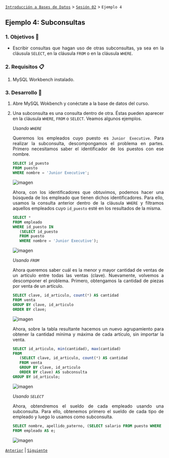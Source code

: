 [`Introducción a Bases de Datos`](../../README.md) > [`Sesión 02`](../Readme.md) > `Ejemplo 4`

## Ejemplo 4: Subconsultas

<div style="text-align: justify;">

### 1. Objetivos :dart:

- Escribir consultas que hagan uso de otras subconsultas, ya sea en la cláusula `SELECT`, en la cláusula `FROM` o en la cláusula `WHERE`.

### 2. Requisitos :clipboard:

1. MySQL Workbench instalado.

### 3. Desarrollo :rocket:

1. Abre MySQL Wokbench y conéctate a la base de datos del curso.

2. Una subconsulta es una consulta dentro de otra. Éstas pueden aparecer en la cláusula `WHERE`, `FROM` o `SELECT`. Veamos algunos ejemplos.

   *Usando `WHERE`*
   
   Queremos los empleados cuyo puesto es `Junior Executive`. Para realizar la subconsulta, descompongamos el problema en partes. Primero necesitamos saber el identificador de los puestos con ese nombre.

   ```sql
   SELECT id_puesto
   FROM puesto
   WHERE nombre = 'Junior Executive';
   ```
   
   ![imagen](imagenes/s2we41.png)
   
   Ahora, con los identificadores que obtuvimos, podemos hacer una búsqueda de los empleado que tienen dichos identificadores. Para ello, usamos la consulta anterior dentro de la cláusula `WHERE` y filtramos aquellos empleados cuyo `id_puesto` esté en los resultados de la misma.
   
   ```sql
   SELECT *
   FROM empleado
   WHERE id_puesto IN 
      (SELECT id_puesto
      FROM puesto
      WHERE nombre = 'Junior Executive');
   ```
   
   ![imagen](imagenes/s2we42.png)
   
   *Usando `FROM`*
   
   Ahora queremos saber cuál es la menor y mayor cantidad de ventas de un artículo entre todas las ventas (clave). Nuevamente, volvemos a descomponer el problema. Primero, obtengamos la cantidad de piezas por venta de un artículo. 

   ```sql
   SELECT clave, id_articulo, count(*) AS cantidad
   FROM venta
   GROUP BY clave, id_articulo
   ORDER BY clave;
   ```
   
   ![imagen](imagenes/s2we43.png)
   
   Ahora, sobre la tabla resultante hacemos un nuevo agrupamiento para obtener la cantidad mínima y máxima de cada artículo, sin importar la venta.
   
   ```sql
   SELECT id_articulo, min(cantidad), max(cantidad)
   FROM 
      (SELECT clave, id_articulo, count(*) AS cantidad
      FROM venta
      GROUP BY clave, id_articulo
      ORDER BY clave) AS subconsulta
   GROUP BY id_articulo;
   ```
   
   ![imagen](imagenes/s2we44.png)
   
   *Usando `SELECT`*
   
   Ahora, obtendremos el sueldo de cada empleado usando una subconsulta. Para ello, obtenemos primero el sueldo de cada tipo de empleado y luego lo usamos como subconsulta.
   
   ```sql
   SELECT nombre, apellido_paterno, (SELECT salario FROM puesto WHERE id_puesto = e.id_puesto) AS sueldo
   FROM empleado AS e;	
   ```

   ![imagen](imagenes/s2we45.png)

[`Anterior`](../Readme.md) | [`Siguiente`](../Reto-04/Readme.md)            

</div>
